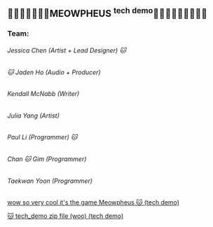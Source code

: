 ## 💙🐱💙🐱💙🐱💙MEOWPHEUS <sup>tech demo</sup>💙🐱💙🐱💙🐱💙🐱💙

### Team:
###### Jessica Chen (Artist + Lead Designer) 🐱
###### 🐱 Jaden Ho (Audio + Producer)
###### Kendall McNabb (Writer)
###### Julia Yang (Artist)
###### Paul Li (Programmer) 🐱
###### Chan 🐱 Gim (Programmer)
###### Taekwan Yoon (Programmer)

[wow so very cool it's the game Meowpheus 🐱 (tech demo)](/tech_demo)

[🐱 tech_demo zip file (woo) (tech demo)](/tech_demo.zip)
